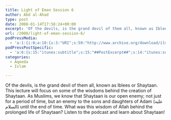 ```yaml
---
title: Light of Eman Session 6
author: Abd al-Ahad
type: post
date: 2008-01-14T17:58:24+00:00
excerpt: 'Of the devils, is the grand devil of them all, known as Iblees or Shaytaan. This lecture will focus on some of the wisdoms behind the creation of Shaytaan. As Muslims, we know that Shaytaan is our open enemy; not just for a period of time, but an enemy to the sons and daughters of Adam (عليه السلام) until the end of time. What was this wisdom of Allah behind the prolonged life of Shaytaan?  Listen to the podcast and learn about Shaytaan!'
url: /2008/light-of-eman-session-6/
podPressMedia:
  - 'a:1:{i:0;a:10:{s:3:"URI";s:59:"http://www.archive.org/download/ilmfruits/loe-session06.mp3";s:5:"title";s:0:"";s:4:"type";s:9:"audio_mp3";s:4:"size";s:7:"9906492";s:8:"duration";s:5:"41:17";s:12:"previewImage";s:80:"http://www.ilmfruits.com/wp-content/plugins/podpress//images/vpreview_center.png";s:10:"dimensionW";s:3:"320";s:10:"dimensionH";s:3:"240";s:3:"rss";s:2:"on";s:4:"atom";s:2:"on";}}'
podPressPostSpecific:
  - 'a:6:{s:15:"itunes:subtitle";s:15:"##PostExcerpt##";s:14:"itunes:summary";s:15:"##PostExcerpt##";s:15:"itunes:keywords";s:17:"##WordPressCats##";s:13:"itunes:author";s:10:"##Global##";s:15:"itunes:explicit";s:7:"Default";s:12:"itunes:block";s:7:"Default";}'
categories:
  - Aqeeda
  - Islam

---
```

Of the devils, is the grand devil of them all, known as Iblees or Shaytaan. This lecture will focus on some of the wisdoms behind the creation of Shaytaan. As Muslims, we know that Shaytaan is our open enemy; not just for a period of time, but an enemy to the sons and daughters of Adam (عليه السلام) until the end of time. What was this wisdom of Allah behind the prolonged life of Shaytaan? Listen to the podcast and learn about Shaytaan!